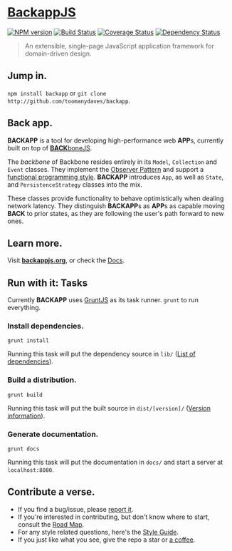 # [BackappJS](http://backbonejs.org) #
[![NPM version][npm-image]][npm-url]
[![Build Status][travis-image]][travis-url]
[![Coverage Status][coveralls-image]][coveralls-url]
[![Dependency Status][depstat-image]][depstat-url] 
> An extensible, single-page JavaScript application framework for domain-driven design.

## Jump in. ##
`npm install backapp` or `git clone http://github.com/toomanydaves/backapp`.

## Back app. ##
**BACKAPP** is a tool for developing high-performance web **APP**s, currently built on top of
[**BACK**boneJS](http://backbonejs.org).

The *backbone* of Backbone resides entirely in its `Model`, `Collection` and  `Event` classes.
They implement the [Observer Pattern](http://en.wikipedia.org/wiki/Observer_pattern)
and support a [functional programming style](http://en.wikipedia.org/wiki/Functional_programming).
**BACKAPP** introduces `App`, as well as `State`, and `PersistenceStrategy` classes into the mix.

These classes provide functionality to behave optimistically when dealing network latency. 
They distinguish **BACKAPP**s as **APP**s as capable moving **BACK** to prior states,
as they are following the user's path forward to new ones.

## Learn more. ##
Visit **[backappjs.org](http://backappjs.org)**, or check the
[Docs](http://toomanydaves.github.io/backapp/docs).

## Run with it: Tasks ##
Currently **BACKAPP** uses [GruntJS](http://gruntjs.com) as its task runner.
`grunt` to run everything.

### Install dependencies. ###
`grunt install`

Running this task will put the dependency source in `lib/`
([List of dependencies](https://github.com/toomanydaves/backapp/blob/master/bower.json)).

### Build a distribution. ###
`grunt build`

Running this task will put the built source in `dist/[version]/`
([Version information](https://github.com/toomanydaves/backapp/blob/master/package.json)).

### Generate documentation. ###
`grunt docs`

Running this task will put the documentation in `docs/` and start a server at `localhost:8080`.

## Contribute a verse. ##
* If you find a bug/issue, please [report it][backapp-issues-url].
* If you're interested in contributing, but don't know where to start, consult the [Road Map][backapp-road-map-url].
* For any style related questions, here's the [Style Guide][backapp-style-guide-url].
* If you just like what you see, give the repo a star or [a coffee][backapp-pledges-url].

[backapp-issues-url]: http://github.com/toomanydaves/backapp/issues
[backapp-pledges-url]: https://pledgie.com/campaigns/24553
[backapp-road-map-url]: http://trello.com/toomanydaves/backapp
[backapp-style-guide-url]: http://toomanydaves.github.io/backapp/style-guide

[npm-url]: https://npmjs.org/package/backapp
[npm-image]: https://badge.fury.io/js/backapp.png
[travis-url]: https://travis-ci.org/toomanydaves/backapp
[travis-image]: https://travis-ci.org/toomanydaves/backapp.png
[depstat-url]: https://david-dm.org/toomanydaves/backapp
[depstat-image]: https://david-dm.org/toomanydaves/backapp.png
[coveralls-url]: https://coveralls.io/r/toomanydaves/backapp
[coveralls-image]: https://coveralls.io/repos/toomanydaves/backapp/badge.png
